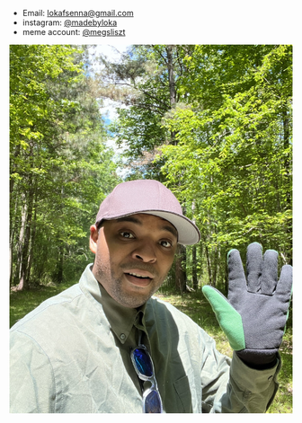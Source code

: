  - Email: lokafsenna@gmail.com
 - instagram: [@madebyloka](https://www.instagram.com/madebyloka/)
 - meme account: [@megsliszt](https://www.instagram.com/megsliszt)


![Loka](Loka.png)
